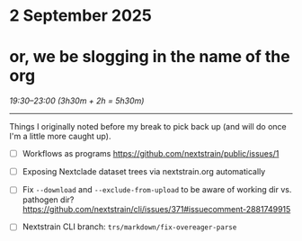 # 2 September 2025
# or, we be slogging in the name of the org

_19:30–23:00 (3h30m + 2h = 5h30m)_  

---

Things I originally noted before my break to pick back up (and will do once I'm
a little more caught up).

- [ ] Workflows as programs
      <https://github.com/nextstrain/public/issues/1>

- [ ] Exposing Nextclade dataset trees via nextstrain.org automatically

- [ ] Fix `--download` and `--exclude-from-upload` to be aware of working dir vs. pathogen dir?
      <https://github.com/nextstrain/cli/issues/371#issuecomment-2881749915>

- [ ] Nextstrain CLI branch: `trs/markdown/fix-overeager-parse`
